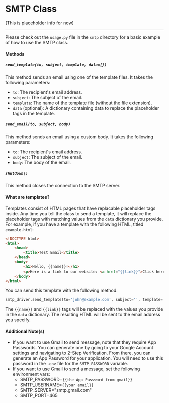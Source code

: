 
# SMTP Class
(This is placeholder info for now)

-----
Please check out the `usage.py` file in the `smtp` directory for a basic example of how to use the SMTP class.

#### Methods
##### `send_template(to, subject, template, data={})`
This method sends an email using one of the template files. It takes the following parameters:
- `to`: The recipient's email address.
- `subject`: The subject of the email.
- `template`: The name of the template file (without the file extension).
- `data` (optional): A dictionary containing data to replace the placeholder tags in the template.
##### `send_email(to, subject, body)`
This method sends an email using a custom body. It takes the following parameters:
- `to`: The recipient's email address.
- `subject`: The subject of the email.
- `body`: The body of the email.
##### `shutdown()`
This method closes the connection to the SMTP server.

#### What are templates?
Templates consist of HTML pages that have replacable placeholder tags inside. Any time you tell the class to send a template, it will replace the placeholder tags with matching values from the `data` dictionary you provide. For example, if you have a template with the following HTML, titled `example.html`:
```html
<!DOCTYPE html>
<html>
    <head>
        <title>Test Email</title>
    </head>
    <body>
        <h1>Hello, {{name}}!</h1>
        <p>Here is a link to our website: <a href="{{link}}">Click here</a></p>
    </body>
</html>
```
You can send this template with the following method:
```python
smtp_driver.send_template(to='john@example.com', subject='', template='example.html', data={'name': 'John', 'link': 'http://example.com'})
```
The `{{name}}` and `{{link}}` tags will be replaced with the values you provide in the `data` dictionary. The resulting HTML will be sent to the email address you specify.

#### Additional Note(s)
- If you want to use Gmail to send message, note that they require App Passwords. You can generate one by going to your Google Account settings and navigating to 2-Step Verification. From there, you can generate an App Password for your application. You will need to use this password in the `.env` file for the `SMTP_PASSWORD` variable.
- If you want to use Gmail to send a message, set the following environment vars:
  - SMTP_PASSWORD=``{{the App Password from gmail}}``
  - SMTP_USERNAME=``{{your email}}``
  - SMTP_SERVER="smtp.gmail.com"
  - SMTP_PORT=465